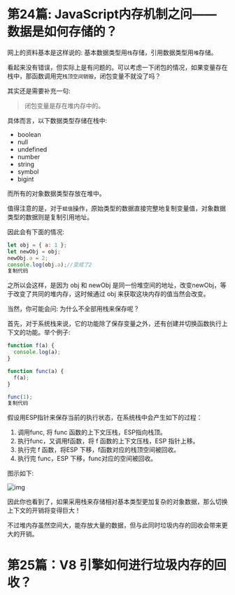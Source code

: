 # 第24篇: JavaScript内存机制之问——数据是如何存储的？

网上的资料基本是这样说的: 基本数据类型用`栈`存储，引用数据类型用`堆`存储。

看起来没有错误，但实际上是有问题的。可以考虑一下闭包的情况，如果变量存在栈中，那函数调用完`栈顶空间销毁`，闭包变量不就没了吗？

其实还是需要补充一句:

> 闭包变量是存在堆内存中的。

具体而言，以下数据类型存储在栈中:

- boolean
- null
- undefined
- number
- string
- symbol
- bigint

而所有的对象数据类型存放在堆中。

值得注意的是，对于`赋值`操作，原始类型的数据直接完整地复制变量值，对象数据类型的数据则是复制引用地址。

因此会有下面的情况:

```js
let obj = { a: 1 };
let newObj = obj;
newObj.a = 2;
console.log(obj.a);//变成了2
复制代码
```

之所以会这样，是因为 obj 和 newObj 是同一份堆空间的地址，改变newObj，等于改变了共同的堆内存，这时候通过 obj 来获取这块内存的值当然会改变。

当然，你可能会问: 为什么不全部用栈来保存呢？

首先，对于系统栈来说，它的功能除了保存变量之外，还有创建并切换函数执行上下文的功能。举个例子:

```js
function f(a) {
  console.log(a);
}

function func(a) {
  f(a);
}

func(1);
复制代码
```

假设用ESP指针来保存当前的执行状态，在系统栈中会产生如下的过程：

1. 调用func, 将 func 函数的上下文压栈，ESP指向栈顶。
2. 执行func，又调用f函数，将 f 函数的上下文压栈，ESP 指针上移。
3. 执行完 f 函数，将ESP 下移，f函数对应的栈顶空间被回收。
4. 执行完 func，ESP 下移，func对应的空间被回收。

图示如下:

![img](https://gitee.com/xuxujian/webNoteImg/raw/master/webpack/16e96b6b57b734c1~tplv-t2oaga2asx-watermark.awebp)

因此你也看到了，如果采用栈来存储相对基本类型更加复杂的对象数据，那么切换上下文的开销将变得巨大！

不过堆内存虽然空间大，能存放大量的数据，但与此同时垃圾内存的回收会带来更大的开销。

# 第25篇：V8 引擎如何进行垃圾内存的回收？

